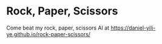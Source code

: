 # Rock, Paper, Scissors

Come beat my rock, paper, scissors AI at https://daniel-yili-ye.github.io/rock-paper-scissors/